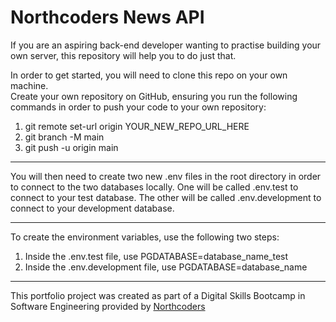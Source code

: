 # Northcoders News API

If you are an aspiring back-end developer wanting to practise building your own server, this repository will help you to do just that.  

In order to get started, you will need to clone this repo on your own machine.  
Create your own repository on GitHub, ensuring you run the following commands in order to push your code to your own repository:  
1) git remote set-url origin YOUR_NEW_REPO_URL_HERE  
2) git branch -M main  
3) git push -u origin main  

---

You will then need to create two new .env files in the root directory in order to connect to the two databases locally. One will be called .env.test to connect to your test database. The other will be called .env.development to connect to your development database.  

---

To create the environment variables, use the following two steps:  

1) Inside the .env.test file, use PGDATABASE=database_name_test  
2) Inside the .env.development file, use PGDATABASE=database_name  

--- 

This portfolio project was created as part of a Digital Skills Bootcamp in Software Engineering provided by [Northcoders](https://northcoders.com/)